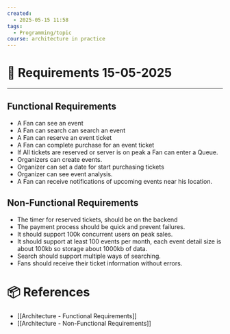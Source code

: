 ```yaml
---
created:
  - 2025-05-15 11:58
tags:
  - Programming/topic
course: architecture in practice
---
```


# 📃 Requirements 15-05-2025

---
## Functional Requirements

- A Fan can see an event
- A Fan can search can search an event
- A Fan can reserve an event ticket
- A Fan can complete purchase for an event ticket
- If All tickets are reserved or server is on peak a Fan can enter a Queue.
- Organizers can create events.
- Organizer can set a date for start purchasing tickets
- Organizer can see event analysis.
- A Fan can receive notifications of upcoming events near his location.

## Non-Functional Requirements
- The timer for reserved tickets, should be on the backend
- The payment process should be quick and prevent failures.
- It should support 100k concurrent users on peak sales.
- It should support at least 100 events per month, each event detail size is about 100kb so storage about 1000kb of data.
- Search should support multiple ways of searching.
- Fans should receive their ticket information without errors.

# 📦 References
- [[Architecture - Functional Requirements]]
- [[Architecture - Non-Functional Requirements]]
